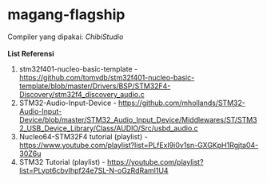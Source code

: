 # magang-flagship

Compiler yang dipakai: *ChibiStudio*\
\
**List Referensi**
1. stm32f401-nucleo-basic-template - https://github.com/tomvdb/stm32f401-nucleo-basic-template/blob/master/Drivers/BSP/STM32F4-Discovery/stm32f4_discovery_audio.c
2. STM32-Audio-Input-Device - https://github.com/mhollands/STM32-Audio-Input-Device/blob/master/STM32_Audio_Input_Device/Middlewares/ST/STM32_USB_Device_Library/Class/AUDIO/Src/usbd_audio.c
3. Nucleo64-STM32F4 tutorial (playlist) - https://www.youtube.com/playlist?list=PLfExI9i0v1sn-GXGKpH1Rgjta04-30Z6u
4. STM32 Tutorial (playlist) - https://youtube.com/playlist?list=PLypt6cbvIhpf24e7SL-N-oGzRdRaml1U4
